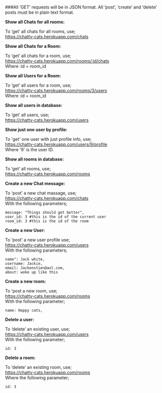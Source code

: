 ###All ‘GET’ requests will be in JSON format. All ‘post’, ‘create’ and ‘delete’ posts must be in plain text format.


**Show all Chats for all rooms:**

To ‘get’ all chats for all rooms, use;  
<https://chatty-cats.herokuapp.com/chats>

**Show all Chats for a Room:**

To ‘get’ all chats for a room, use;  
<https://chatty-cats.herokuapp.com/rooms/:id/chats>  
Where :id = room_id

**Show all Users for a Room:**

To ‘get’ all users for a room, use;  
<https://chatty-cats.herokuapp.com/rooms/3/users>  
Where :id = room_id

**Show all users in database:**

To ‘get’ all users, use;  
<https://chatty-cats.herokuapp.com/users>  

**Show just one user by profile:**

To 'get' one user with just profile info, use;  
<https://chatty-cats.herokuapp.com/users/9/profile>  
Where '9' is the user ID.

**Show all rooms in database:**

To ‘get’ all rooms, use;  
<https://chatty-cats.herokuapp.com/rooms>

**Create a new Chat message:**

To ‘post’ a new chat massage, use;  
<https://chatty-cats.herokuapp.com/chats>  
With the following parameters;

	message: "Things should get better",
	user_id: 3 #this is the id of the current user
	room_id: 3 #this is the id of the room

**Create a new User:**

To ‘post’ a new user profile use;  
<https://chatty-cats.herokuapp.com/users>  
With the following parameters;

	name": Jack white,
	username: Jackie,
	email: Jackenstien@aol.com,
	about: woke up like this

**Create a new room:**

To ‘post a new room, use;  
<https://chatty-cats.herokuapp.com/rooms>  
With the following parameter;

	name: Happy cats,
   
**Delete a user:**

To ‘delete’ an existing user, use;  
<https://chatty-cats.herokuapp.com/users>  
With the following parameter;

	id: 3

**Delete a room:**

To ‘delete’ an existing room, use;  
<https://chatty-cats.herokuapp.com/rooms>  
Where the following parameter;

	id: 3


